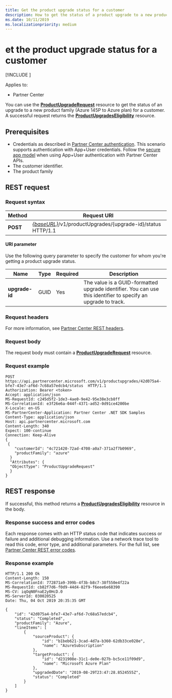 ```yaml
---
title: Get the product upgrade status for a customer
description: How to get the status of a product upgrade to a new product family (Azure 145P to Azure plan) for a customer. You can use ProductUpgradeRequest resource to get a ProductUpgradesEligibility resource.
ms.date: 10/11/2019
ms.localizationpriority: medium
---
```


# et the product upgrade status for a customer

[!INCLUDE [<Preview content warning>](<../includes/preview.md>)]

Applies to:

- Partner Center

You can use the [**ProductUpgradeRequest**](product-upgrade-resources.md#productupgraderequest) resource to get the status of an upgrade to a new product family (Azure 145P to Azure plan) for a customer. A successful request returns the [**ProductUpgradesEligibility**](product-upgrade-resources.md#productupgradeseligibility) resource.

## Prerequisites

- Credentials as described in [Partner Center authentication](partner-center-authentication.md). This scenario supports authentication with App+User credentials. Follow the [secure app model](enable-secure-app-model.md) when using App+User authentication with Partner Center APIs.
- The customer identifier.
- The product family

## REST request

### Request syntax

| Method   | Request URI |
|----------|-----------------------------------------------------------------------------------------------|
| **POST** | [*{baseURL}*](partner-center-rest-urls.md)/v1/productUpgrades/{upgrade-id}/status HTTP/1.1 |

#### URI parameter

Use the following query parameter to specify the customer for whom you're getting a product upgrade status.

| Name               | Type | Required | Description                                                                                 |
|--------------------|------|----------|---------------------------------------------------------------------------------------------|
| **upgrade-id** | GUID | Yes | The value is a GUID-formatted upgrade identifier. You can use this identifier to specify an upgrade to track. |

### Request headers

For more information, see [Partner Center REST headers](headers.md).

### Request body

The request body must contain a [**ProductUpgradeRequest**](product-upgrade-resources.md#productupgraderequest) resource.

### Request example

```http
POST https://api.partnercenter.microsoft.com/v1/productupgrades/42d075a4-bfe7-43e7-af6d-7c68a57edcb4/status  HTTP/1.1
Authorization: Bearer <token>
Accept: application/json
MS-RequestId: c245d5f2-1de3-4ae0-9e42-95e38e3cb8ff
MS-CorrelationId: e3f26e6a-044f-4371-ad52-0d91ce4200be
X-Locale: en-US
MS-PartnerCenter-Application: Partner Center .NET SDK Samples
Content-Type: application/json
Host: api.partnercenter.microsoft.com
Content-Length: 340
Expect: 100-continue
Connection: Keep-Alive
{
 {
    "customerId": "4c721420-72ad-4708-a0a7-371a2f7b0969",
    "productFamily": "azure"
  }
  "Attributes": {
  "ObjectType": "ProductUpgradeRequest"
  }
}
```

## REST response

If successful, this method returns a [**ProductUpgradesEligibility**](product-upgrade-resources.md#productupgradeseligibility) resource in the body.

### Response success and error codes

Each response comes with an HTTP status code that indicates success or failure and additional debugging information. Use a network trace tool to read this code, error type, and additional parameters. For the full list, see [Partner Center REST error codes](error-codes.md).

### Response example

```http
HTTP/1.1 200 Ok
Content-Length: 150
MS-CorrelationId: 772871a9-399b-4f3b-b8c7-38f550e4f22a
MS-RequestId: cb82f7d6-f0d9-44d4-82f9-f6eee6e68390
MS-CV: iqOqN0FnaE2y0HcD.0
MS-ServerId: 030020525
Date: Thu, 04 Oct 2019 20:35:35 GMT

{
    "id": "42d075a4-bfe7-43e7-af6d-7c68a57edcb4",
    "status": "Completed",
    "productFamily": "Azure",
    "lineItems": [
        {
            "sourceProduct": {
                "id": "b1beb621-3cad-4d7a-b360-62db33ce028e",
                "name": "AzureSubscription"
            },
            "targetProduct": {
                "id": "d231908e-31c1-de0e-027b-bc5ce11f09d9",
                "name": "Microsoft Azure Plan"
            },
            "upgradedDate": "2019-08-29T23:47:28.8524555Z",
            "status": "Completed"
        }
    ]
}

```
